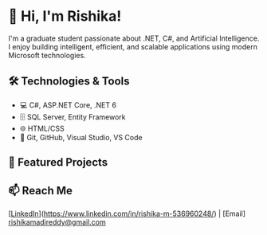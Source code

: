 # 👋 Hi, I'm Rishika!

I'm a graduate student passionate about .NET, C#, and Artificial Intelligence. I enjoy building intelligent, efficient, and scalable applications using modern Microsoft technologies.

## 🛠 Technologies & Tools
- 💻 C#, ASP.NET Core, .NET 6
- 🗄 SQL Server, Entity Framework
- 🌐 HTML/CSS
- 🔧 Git, GitHub, Visual Studio, VS Code

## 🌟 Featured Projects


## 📫 Reach Me
[[LinkedIn](https://linkedin.com/in/your-profile)](https://www.linkedin.com/in/rishika-m-536960248/) | [Email] rishikamadireddy@gmail.com
